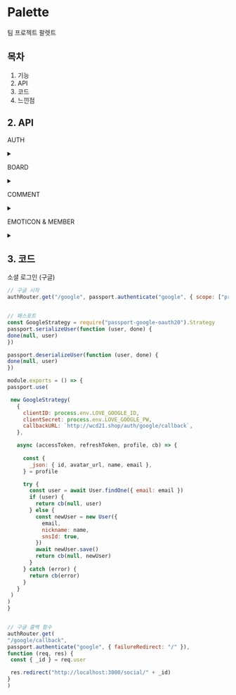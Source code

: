 # Palette
팀 프로젝트 팔렛트

## 목차
1. 기능
2. API
3. 코드
4. 느낀점

## 2. API 

  AUTH
    <details> <summary> </summary> <div markdown="1"> 
  ![image](https://user-images.githubusercontent.com/78591345/115645341-27cc8b80-a35b-11eb-8c19-a6d717f3538d.PNG)
     </div>
</details>
  
  BOARD
    <details> <summary> </summary> <div markdown="1"> 
  ![image](https://user-images.githubusercontent.com/78591345/115645346-28fdb880-a35b-11eb-83ec-24c6bb0801fa.PNG)
     </div>
</details>

  COMMENT
    <details> <summary> </summary> <div markdown="1"> 
  ![image](https://user-images.githubusercontent.com/78591345/115645347-28fdb880-a35b-11eb-94f6-a752f492093e.PNG)
   </div>
  </details>

 
 EMOTICON & MEMBER
    <details> <summary> </summary> <div markdown="1"> 
 ![image](https://user-images.githubusercontent.com/78591345/115645348-29964f00-a35b-11eb-9a84-ec1f7b849282.PNG)
 ![image](https://user-images.githubusercontent.com/78591345/115645349-29964f00-a35b-11eb-8dc2-8d7c9728dfd8.PNG)
    </div>
   </details>
   
   
   
   ## 3. 코드
   
   소셜 로그인 (구글)
   ```js
// 구글 시작
authRouter.get("/google", passport.authenticate("google", { scope: ["profile", "email"] }))


// 패스포트
const GoogleStrategy = require("passport-google-oauth20").Strategy
passport.serializeUser(function (user, done) {
  done(null, user)
})

passport.deserializeUser(function (user, done) {
  done(null, user)
})

module.exports = () => {
  passport.use(

    new GoogleStrategy(
      {
        clientID: process.env.LOVE_GOOGLE_ID,
        clientSecret: process.env.LOVE_GOOGLE_PW,
        callbackURL: `http://wcd21.shop/auth/google/callback`,
      },

      async (accessToken, refreshToken, profile, cb) => {
        
        const {
          _json: { id, avatar_url, name, email },
        } = profile

        try {
          const user = await User.findOne({ email: email })
          if (user) {
            return cb(null, user)
          } else {
            const newUser = new User({
              email,
              nickname: name,
              snsId: true,
            })
            await newUser.save()
            return cb(null, newUser)
          }
        } catch (error) {
          return cb(error)
        }
      }
    )
  )
}


// 구글 콜백 함수
authRouter.get(
  "/google/callback",
  passport.authenticate("google", { failureRedirect: "/" }),
  function (req, res) {
    const { _id } = req.user

    res.redirect("http://localhost:3000/social/" + _id)
  }
)


```
